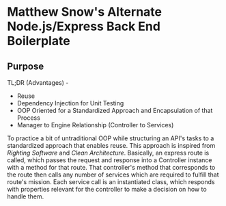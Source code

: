 # Matthew Snow's Alternate Node.js/Express Back End Boilerplate


## Purpose
TL;DR (Advantages) - 
- Reuse
- Dependency Injection for Unit Testing
- OOP Oriented for a Standardized Approach and Encapsulation of that Process
- Manager to Engine Relationship (Controller to Services)


To practice a bit of untraditional OOP while structuring an API's tasks to a standardized approach that enables reuse. This approach is inspired from *Righting Software* and *Clean Architecture*. Basically, an express route is called, which passes the request and response into a Controller instance with a method for that route. That controller's method that corresponds to the route then calls any number of services which are required to fulfill that route's mission. Each service call is an instantiated class, which responds with properties relevant for the controller to make a decision on how to handle them.


